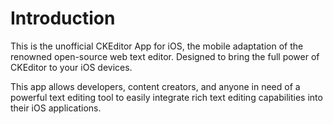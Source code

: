 # Introduction

This is the unofficial CKEditor App for iOS, the mobile adaptation of the renowned open-source web text editor. Designed to bring the full power of CKEditor to your iOS devices.

This app allows developers, content creators, and anyone in need of a powerful text editing tool to easily integrate rich text editing capabilities into their iOS applications.
